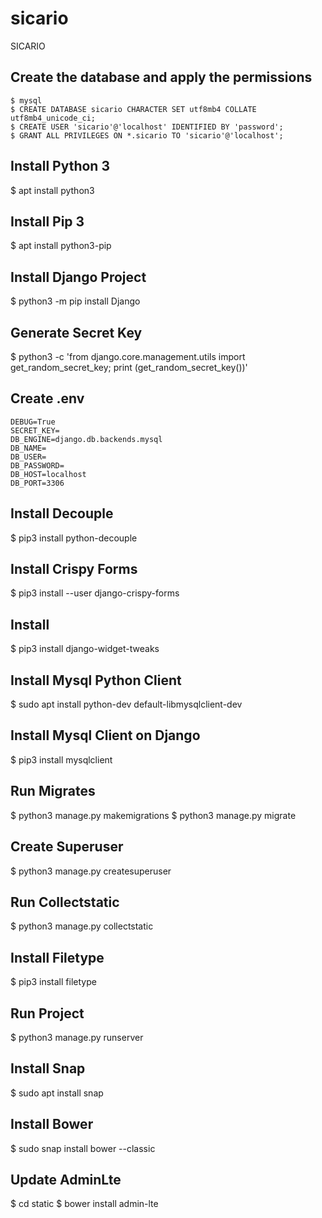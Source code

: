 # sicario
SICARIO

## Create the database and apply the permissions
```
$ mysql
$ CREATE DATABASE sicario CHARACTER SET utf8mb4 COLLATE utf8mb4_unicode_ci;
$ CREATE USER 'sicario'@'localhost' IDENTIFIED BY 'password';
$ GRANT ALL PRIVILEGES ON *.sicario TO 'sicario'@'localhost';
```

## Install Python 3
$ apt install python3

## Install Pip 3
$ apt install python3-pip

## Install Django Project
$ python3 -m pip install Django

## Generate Secret Key
$ python3 -c 'from django.core.management.utils import get_random_secret_key; print (get_random_secret_key())'

## Create .env
```
DEBUG=True
SECRET_KEY=
DB_ENGINE=django.db.backends.mysql
DB_NAME=
DB_USER=
DB_PASSWORD=
DB_HOST=localhost
DB_PORT=3306
```

## Install Decouple
$ pip3 install python-decouple

## Install Crispy Forms
$ pip3 install --user django-crispy-forms

## Install
$ pip3 install django-widget-tweaks

## Install Mysql Python Client
$ sudo apt install python-dev default-libmysqlclient-dev

## Install Mysql Client on Django
$ pip3 install mysqlclient

## Run Migrates
$ python3 manage.py makemigrations
$ python3 manage.py migrate

## Create Superuser
$ python3 manage.py createsuperuser

## Run Collectstatic
$ python3 manage.py collectstatic

## Install Filetype
$ pip3 install filetype


## Run Project
$ python3 manage.py runserver

## Install Snap
$ sudo apt install snap

## Install Bower
$ sudo snap install bower --classic

## Update AdminLte
$ cd static
$ bower install admin-lte


